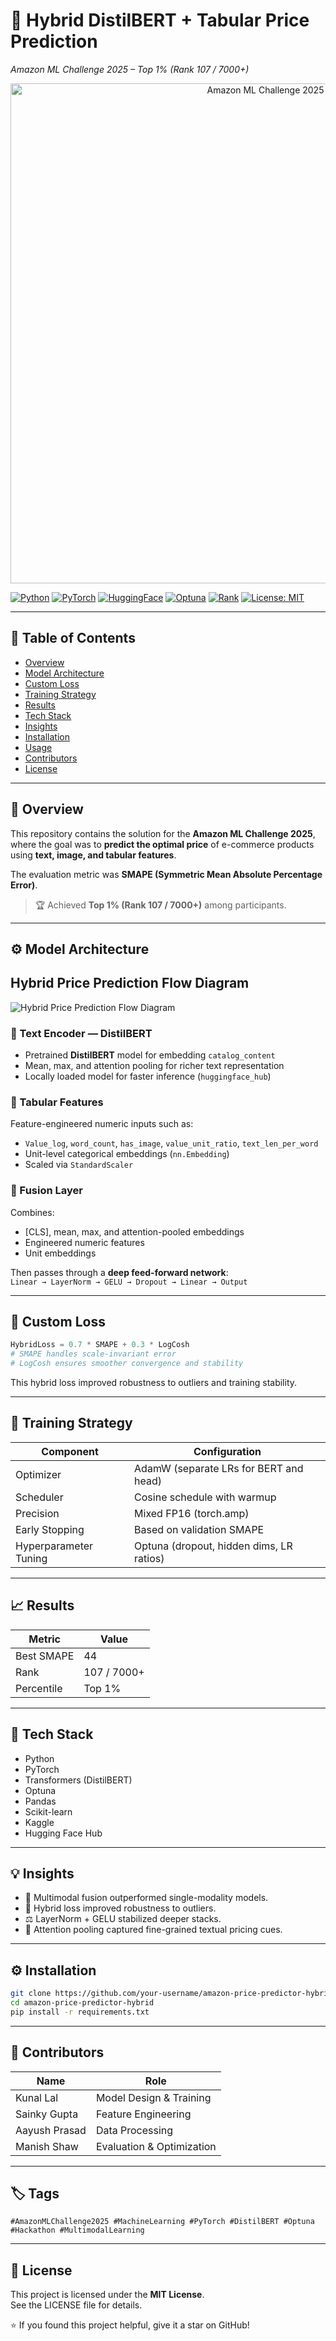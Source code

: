 # 🧠 Hybrid DistilBERT + Tabular Price Prediction
_Amazon ML Challenge 2025 – Top 1% (Rank 107 / 7000+)_

<p align="center">
  <img src="https://i.postimg.cc/W4Yxb7TT/Whats-App-Image-2025-10-01-at-16-40-01.jpg" alt="Amazon ML Challenge 2025" width="800">
</p>

[![Python](https://img.shields.io/badge/Python-3.10%2B-blue.svg)](https://www.python.org/)
[![PyTorch](https://img.shields.io/badge/PyTorch-2.2+-EE4C2C?logo=pytorch)](https://pytorch.org/)
[![HuggingFace](https://img.shields.io/badge/Transformers-DistilBERT-yellow.svg?logo=huggingface)](https://huggingface.co/)
[![Optuna](https://img.shields.io/badge/Optuna-HPO-success.svg)](https://optuna.org/)
[![Rank](https://img.shields.io/badge/Top%201%25%20-%20Rank%20107%2F7000+-brightgreen)](https://www.amazonmlchallenge.com/)
[![License: MIT](https://img.shields.io/badge/License-MIT-blue.svg)](LICENSE)

---

## 📖 Table of Contents
- [Overview](#-overview)
- [Model Architecture](#-model-architecture)
- [Custom Loss](#-custom-loss)
- [Training Strategy](#-training-strategy)
- [Results](#-results)
- [Tech Stack](#-tech-stack)
- [Insights](#-insights)
- [Installation](#-installation)
- [Usage](#-usage)
- [Contributors](#-contributors)
- [License](#-license)

---

## 🏁 Overview
This repository contains the solution for the **Amazon ML Challenge 2025**, where the goal was to **predict the optimal price** of e-commerce products using **text, image, and tabular features**.  

The evaluation metric was **SMAPE (Symmetric Mean Absolute Percentage Error)**.

> 🏆 Achieved **Top 1% (Rank 107 / 7000+)** among participants.

---

## ⚙️ Model Architecture
## Hybrid Price Prediction Flow Diagram

![Hybrid Price Prediction Flow Diagram](https://i.postimg.cc/cLbvRVcb/diagram-export-10-25-2025-8-01-46-AM.png)




### 🧠 Text Encoder — DistilBERT
- Pretrained **DistilBERT** model for embedding `catalog_content`
- Mean, max, and attention pooling for richer text representation
- Locally loaded model for faster inference (`huggingface_hub`)

### 🔢 Tabular Features
Feature-engineered numeric inputs such as:  
- `Value_log`, `word_count`, `has_image`, `value_unit_ratio`, `text_len_per_word`
- Unit-level categorical embeddings (`nn.Embedding`)
- Scaled via `StandardScaler`

### 🔗 Fusion Layer
Combines:  
- [CLS], mean, max, and attention-pooled embeddings  
- Engineered numeric features  
- Unit embeddings  

Then passes through a **deep feed-forward network**:  
`Linear → LayerNorm → GELU → Dropout → Linear → Output`

---

## 🧮 Custom Loss
```python
HybridLoss = 0.7 * SMAPE + 0.3 * LogCosh
# SMAPE handles scale-invariant error
# LogCosh ensures smoother convergence and stability
```

This hybrid loss improved robustness to outliers and training stability.

---

## 🔧 Training Strategy

| Component              | Configuration                                           |
|------------------------|--------------------------------------------------------|
| Optimizer              | AdamW (separate LRs for BERT and head)                |
| Scheduler              | Cosine schedule with warmup                             |
| Precision              | Mixed FP16 (torch.amp)                                 |
| Early Stopping         | Based on validation SMAPE                               |
| Hyperparameter Tuning  | Optuna (dropout, hidden dims, LR ratios)              |

---

## 📈 Results

| Metric     | Value             |
|------------|-----------------|
| Best SMAPE | 44               |
| Rank       | 107 / 7000+      |
| Percentile | Top 1%           |

---

## 🧰 Tech Stack
- Python
- PyTorch
- Transformers (DistilBERT)
- Optuna
- Pandas
- Scikit-learn
- Kaggle
- Hugging Face Hub

---

## 💡 Insights
- 🧩 Multimodal fusion outperformed single-modality models.  
- 🧮 Hybrid loss improved robustness to outliers.  
- ⚖️ LayerNorm + GELU stabilized deeper stacks.  
- 🧠 Attention pooling captured fine-grained textual pricing cues.

---

## ⚙️ Installation
```bash
git clone https://github.com/your-username/amazon-price-predictor-hybrid.git
cd amazon-price-predictor-hybrid
pip install -r requirements.txt
```

---

## 👥 Contributors

| Name          | Role                       |
|---------------|----------------------------|
| Kunal Lal     | Model Design & Training    |
| Sainky Gupta  | Feature Engineering        |
| Aayush Prasad | Data Processing            |
| Manish Shaw   | Evaluation & Optimization  |

---

## 🏷️ Tags
`#AmazonMLChallenge2025 #MachineLearning #PyTorch #DistilBERT #Optuna #Hackathon #MultimodalLearning`

---

## 📜 License
This project is licensed under the **MIT License**.  
See the LICENSE file for details.

⭐ If you found this project helpful, give it a star on GitHub!







